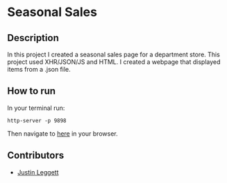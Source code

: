 # Seasonal Sales

## Description
In this project I created a seasonal sales page for a department store. This project used XHR/JSON/JS and HTML. I created a webpage that displayed items from a .json file.

## How to run
In your terminal run:
```
http-server -p 9898
```
Then navigate to [here](http://localhost:9999) in your browser.

## Contributors
- [Justin Leggett](https://github.com/justinal64)
